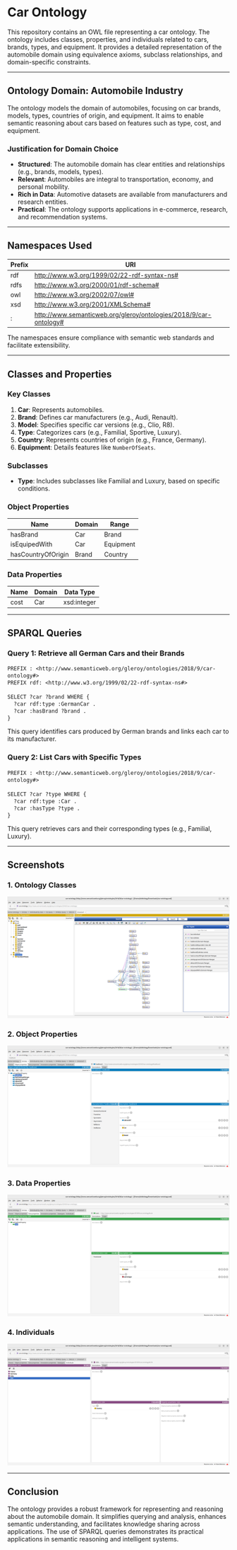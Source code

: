 # Car Ontology

This repository contains an OWL file representing a car ontology. The ontology includes classes, properties, and individuals related to cars, brands, types, and equipment. It provides a detailed representation of the automobile domain using equivalence axioms, subclass relationships, and domain-specific constraints.

---

## Ontology Domain: Automobile Industry

The ontology models the domain of automobiles, focusing on car brands, models, types, countries of origin, and equipment. It aims to enable semantic reasoning about cars based on features such as type, cost, and equipment.

### Justification for Domain Choice
- **Structured**: The automobile domain has clear entities and relationships (e.g., brands, models, types).
- **Relevant**: Automobiles are integral to transportation, economy, and personal mobility.
- **Rich in Data**: Automotive datasets are available from manufacturers and research entities.
- **Practical**: The ontology supports applications in e-commerce, research, and recommendation systems.

---

## Namespaces Used

| Prefix | URI                                                   |
|--------|-------------------------------------------------------|
| rdf    | http://www.w3.org/1999/02/22-rdf-syntax-ns#          |
| rdfs   | http://www.w3.org/2000/01/rdf-schema#               |
| owl    | http://www.w3.org/2002/07/owl#                      |
| xsd    | http://www.w3.org/2001/XMLSchema#                   |
| :      | http://www.semanticweb.org/gleroy/ontologies/2018/9/car-ontology# |

The namespaces ensure compliance with semantic web standards and facilitate extensibility.

---

## Classes and Properties

### Key Classes
1. **Car**: Represents automobiles.
2. **Brand**: Defines car manufacturers (e.g., Audi, Renault).
3. **Model**: Specifies specific car versions (e.g., Clio, R8).
4. **Type**: Categorizes cars (e.g., Familial, Sportive, Luxury).
5. **Country**: Represents countries of origin (e.g., France, Germany).
6. **Equipment**: Details features like `NumberOfSeats`.

### Subclasses
- **Type**: Includes subclasses like Familial and Luxury, based on specific conditions.

### Object Properties
| Name               | Domain      | Range          |
|--------------------|-------------|----------------|
| hasBrand           | Car         | Brand          |
| isEquipedWith      | Car         | Equipment      |
| hasCountryOfOrigin | Brand       | Country        |

### Data Properties
| Name     | Domain | Data Type   |
|----------|--------|-------------|
| cost     | Car    | xsd:integer |

---

## SPARQL Queries

### Query 1: Retrieve all German Cars and their Brands

```sparql
PREFIX : <http://www.semanticweb.org/gleroy/ontologies/2018/9/car-ontology#>
PREFIX rdf: <http://www.w3.org/1999/02/22-rdf-syntax-ns#>

SELECT ?car ?brand WHERE {
  ?car rdf:type :GermanCar .
  ?car :hasBrand ?brand .
}
```

This query identifies cars produced by German brands and links each car to its manufacturer.

### Query 2: List Cars with Specific Types

```sparql
PREFIX : <http://www.semanticweb.org/gleroy/ontologies/2018/9/car-ontology#>

SELECT ?car ?type WHERE {
  ?car rdf:type :Car .
  ?car :hasType ?type .
}
```

This query retrieves cars and their corresponding types (e.g., Familial, Luxury).

---

## Screenshots

### 1. Ontology Classes
![Classes Screenshot](https://github.com/MohamedYassineAbid/Sementique_I1/blob/main/Screenshots/Screenshot%20from%202025-04-09%2016-42-21.png)
### 2. Object Properties
![Object Properties Screenshot](https://github.com/MohamedYassineAbid/Sementique_I1/blob/main/Screenshots/Screenshot%20from%202025-04-09%2016-46-42.png)

### 3. Data Properties
![Data Properties Screenshot](https://github.com/MohamedYassineAbid/Sementique_I1/blob/main/Screenshots/Screenshot%20from%202025-04-09%2016-46-46.png)

### 4. Individuals
![Individuals Screenshot](https://github.com/MohamedYassineAbid/Sementique_I1/blob/main/Screenshots/Screenshot%20from%202025-04-09%2016-46-56.png)

---

## Conclusion

The ontology provides a robust framework for representing and reasoning about the automobile domain. It simplifies querying and analysis, enhances semantic understanding, and facilitates knowledge sharing across applications. The use of SPARQL queries demonstrates its practical applications in semantic reasoning and intelligent systems.
